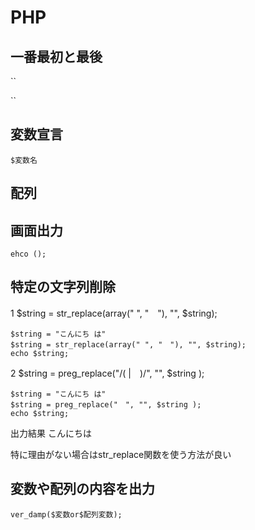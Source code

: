 # PHP

## 一番最初と最後

``
<?php
?>
``

## 変数宣言

``
$変数名 
``

## 配列

## 画面出力

``
ehco ();
``

## 特定の文字列削除

1 $string = str_replace(array(" ", "　"), "", $string);
```
$string = "こんにち は"
$string = str_replace(array(" ", "　"), "", $string);
echo $string;
```

2 $string  = preg_replace("/( |　)/", "", $string );
```
$string = "こんにち は"
$string = preg_replace("　", "", $string );
echo $string;
```
出力結果
こんにちは

特に理由がない場合はstr_replace関数を使う方法が良い


## 変数や配列の内容を出力

``
ver_damp($変数or$配列変数);
``


